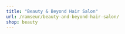 ```yaml
---
title: "Beauty & Beyond Hair Salon"
url: /ramseur/beauty-and-beyond-hair-salon/
shop: beauty
---
```

